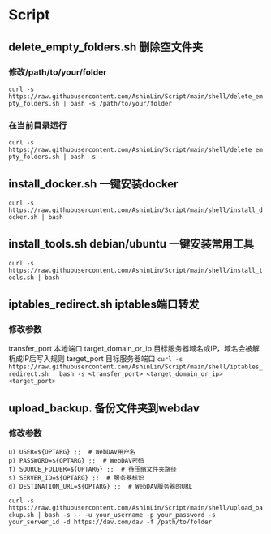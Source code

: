 # Script

## delete_empty_folders.sh 删除空文件夹 
### 修改/path/to/your/folder
``curl -s https://raw.githubusercontent.com/AshinLin/Script/main/shell/delete_empty_folders.sh | bash -s /path/to/your/folder
``
### 在当前目录运行
``curl -s https://raw.githubusercontent.com/AshinLin/Script/main/shell/delete_empty_folders.sh | bash -s .
``

## install_docker.sh 一键安装docker
``curl -s https://raw.githubusercontent.com/AshinLin/Script/main/shell/install_docker.sh | bash
``

## install_tools.sh debian/ubuntu 一键安装常用工具
``curl -s https://raw.githubusercontent.com/AshinLin/Script/main/shell/install_tools.sh | bash
``

## iptables_redirect.sh iptables端口转发
### 修改参数
transfer_port 本地端口
target_domain_or_ip 目标服务器域名或IP，域名会被解析成IP后写入规则
target_port 目标服务器端口
``curl -s https://raw.githubusercontent.com/AshinLin/Script/main/shell/iptables_redirect.sh | bash -s <transfer_port> <target_domain_or_ip> <target_port>
``

## upload_backup. 备份文件夹到webdav
### 修改参数
    u) USER=${OPTARG} ;;  # WebDAV用户名
    p) PASSWORD=${OPTARG} ;;  # WebDAV密码
    f) SOURCE_FOLDER=${OPTARG} ;;  # 待压缩文件夹路径
    s) SERVER_ID=${OPTARG} ;;  # 服务器标识
    d) DESTINATION_URL=${OPTARG} ;;  # WebDAV服务器的URL
``curl -s https://raw.githubusercontent.com/AshinLin/Script/main/shell/upload_backup.sh | bash -s -- -u your_username -p your_password -s your_server_id -d https://dav.com/dav -f /path/to/folder
``

